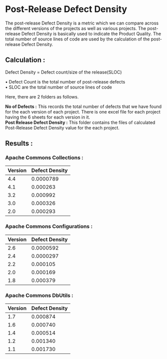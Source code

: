 # Post-Release Defect Density

The post-release Defect Density is a metric which we can compare across the different versions of the projects as well as various projects. The post-release Defect Density is basically used to indicate the Product Quality. The total number of source lines of code are used by the calculation of the post-release Defect Density. 

## Calculation :

Defect Density = Defect count/size of the release(SLOC)

•  Defect Count is the total number of post-release defects<br />
•  SLOC are the total number of  source lines of code

Here, there are 2 folders as follows.

**No of Defects :** This records the total number of defects that we have found for the each version of each project. There is one excel file for each project having the 6 sheets for each version in it.<br />
**Post Release Defect Density :** This folder contains the files of calculated Post-Release Defect Density value for the each project.<br />

## Results :

### Apache Commons Collections :

| Version | Defect Density |
|---------|----------------|
|   4.4   |   0.0000789   
|   4.1   |   0.000263     
|   3.2   |   0.000992     
|   3.0   |   0.000326      
|   2.0   |   0.000293      

### Apache Commons Configurations :

| Version | Defect Density |
|---------|----------------|
|   2.6   |   0.0000592  
|   2.4   |   0.0000297     
|   2.2   |   0.000105     
|   2.0   |   0.000169      
|   1.8   |   0.000379

### Apache Commons DbUtils :

| Version | Defect Density |
|---------|----------------|
|   1.7   |   0.000874   
|   1.6   |   0.000740     
|   1.4   |   0.000514     
|   1.2   |   0.001340      
|   1.1   |   0.001730      
